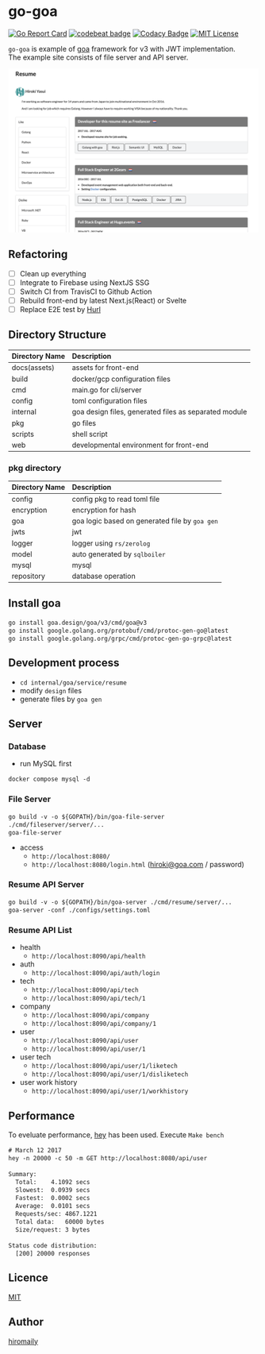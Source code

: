 # go-goa

[![Go Report Card](https://goreportcard.com/badge/github.com/hiromaily/go-goa)](https://goreportcard.com/report/github.com/hiromaily/go-goa)
[![codebeat badge](https://codebeat.co/badges/f2ee2ed0-5588-46f9-a47e-d50633a06739)](https://codebeat.co/projects/github-com-hiromaily-go-goa-master)
[![Codacy Badge](https://api.codacy.com/project/badge/Grade/f207ca57e48e456389341fc41bb06951)](https://www.codacy.com/app/hiromaily2/go-goa?utm_source=github.com&amp;utm_medium=referral&amp;utm_content=hiromaily/go-goa&amp;utm_campaign=Badge_Grade)
[![MIT License](http://img.shields.io/badge/license-MIT-blue.svg?style=flat)](https://raw.githubusercontent.com/hiromaily/go-goa/master/LICENSE)

`go-goa` is example of [goa](https://github.com/goadesign/goa) framework for v3 with JWT implementation.  
The example site consists of file server and API server.

![Example Resume Site](resume.png "example resume site")


## Refactoring
- [ ] Clean up everything
- [ ] Integrate to Firebase using NextJS SSG
- [ ] Switch CI from TravisCI to Github Action
- [ ] Rebuild front-end by latest Next.js(React) or Svelte
- [ ] Replace E2E test by [Hurl](https://hurl.dev/)

## Directory Structure
| Directory Name | Description                                           |
|:---------------|:------------------------------------------------------|
| docs(assets)   | assets for front-end                                  |
| build          | docker/gcp configuration files                        |
| cmd            | main.go for cli/server                                |
| config         | toml configuration files                              |
| internal       | goa design files, generated files as separated module |
| pkg            | go files                                              |
| scripts        | shell script                                          |
| web            | developmental environment for front-end               |

### pkg directory
| Directory Name | Description                                    |
|:---------------|:-----------------------------------------------|
| config         | config pkg to read toml file                   |
| encryption     | encryption for hash                            |
| goa            | goa logic based on generated file by `goa gen` |
| jwts           | jwt                                            |
| logger         | logger using `rs/zerolog`                      |
| model          | auto generated by `sqlboiler`                  |
| mysql          | mysql                                          |
| repository     | database operation                             |


## Install goa
```
go install goa.design/goa/v3/cmd/goa@v3
go install google.golang.org/protobuf/cmd/protoc-gen-go@latest
go install google.golang.org/grpc/cmd/protoc-gen-go-grpc@latest
```


## Development process
- `cd internal/goa/service/resume`
- modify `design` files
- generate files by `goa gen`


## Server
### Database
- run MySQL first
```
docker compose mysql -d
```

### File Server
```
go build -v -o ${GOPATH}/bin/goa-file-server ./cmd/fileserver/server/...
goa-file-server
```
- access
  - `http://localhost:8080/`
  - `http://localhost:8080/login.html` (hiroki@goa.com / password)

### Resume API Server
```
go build -v -o ${GOPATH}/bin/goa-server ./cmd/resume/server/...
goa-server -conf ./configs/settings.toml
```

### Resume API List
- health
  - `http://localhost:8090/api/health`
- auth
  - `http://localhost:8090/api/auth/login`
- tech
  - `http://localhost:8090/api/tech`
  - `http://localhost:8090/api/tech/1`
- company
  - `http://localhost:8090/api/company`
  - `http://localhost:8090/api/company/1`
- user
  - `http://localhost:8090/api/user`
  - `http://localhost:8090/api/user/1`
- user tech
  - `http://localhost:8090/api/user/1/liketech`
  - `http://localhost:8090/api/user/1/disliketech`
- user work history
  - `http://localhost:8090/api/user/1/workhistory`


## Performance
To eveluate performance, [hey](https://github.com/rakyll/hey) has been used.
Execute `Make bench`

```
# March 12 2017
hey -n 20000 -c 50 -m GET http://localhost:8080/api/user

Summary:
  Total:	4.1092 secs
  Slowest:	0.0939 secs
  Fastest:	0.0002 secs
  Average:	0.0101 secs
  Requests/sec:	4867.1221
  Total data:	60000 bytes
  Size/request:	3 bytes

Status code distribution:
  [200]	20000 responses
```

## Licence
[MIT](https://github.com/hiromaily/go-goa/blob/master/LICENSE)

## Author
[hiromaily](https://github.com/hiromaily)
